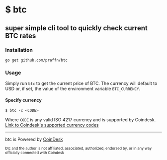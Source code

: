 # $ btc
## super simple cli tool to quickly check current BTC rates

### Installation
```
go get github.com/praffn/btc
```

### Usage
Simply run `btc` to get the current price of BTC. The currency will default to USD or, if set, the value of the environment variable `BTC_CURRENCY`.

#### Specify currency
```
$ btc -c <CODE>
```
Where `CODE` is any valid ISO 4217 currency and is supported by Coindesk. [Link to Coindesk's supported currency codes](https://api.coindesk.com/v1/bpi/supported-currencies.json)

-------------

btc is Powered by [CoinDesk](https://www.coindesk.com/price/)

<small>btc and the author is not affiliated, associated, authorized, endorsed by, or in any way officially connected with Coindesk</small>